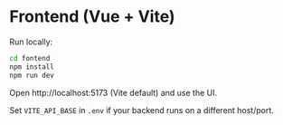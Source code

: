 # Frontend (Vue + Vite)

Run locally:

```bash
cd fontend
npm install
npm run dev
```

Open http://localhost:5173 (Vite default) and use the UI.

Set `VITE_API_BASE` in `.env` if your backend runs on a different host/port.
